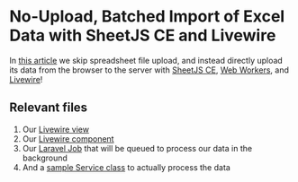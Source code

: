 # No-Upload, Batched Import of Excel Data with SheetJS CE and Livewire

In [this article](https://fly.io/laravel-bytes/batch-read-excel-livewire/) we skip spreadsheet file upload, and instead directly upload its data from the browser to the server with [SheetJS CE](https://docs.sheetjs.com/docs/), [Web Workers](https://docs.sheetjs.com/docs/demos/bigdata/worker/), and [Livewire](https://laravel-livewire.com/docs/2.x/quickstart)!


## Relevant files
1. Our [Livewire view](https://github.com/KTanAug21/fly.io-livewire-snippets/blob/master/resources/views/livewire/excel-importer.blade.php) 
2. Our [Livewire component](https://github.com/KTanAug21/fly.io-livewire-snippets/blob/master/app/Http/Livewire/ExcelImporter.php)
3. Our [Laravel Job](https://github.com/KTanAug21/fly.io-livewire-snippets/blob/master/app/Jobs/ImportExcelDataJob.php) that will be queued to process our data in the background
4. And a [sample Service class](https://github.com/KTanAug21/fly.io-livewire-snippets/blob/master/app/Http/Services/ExcelRowProcessor.php) to actually process the data 


